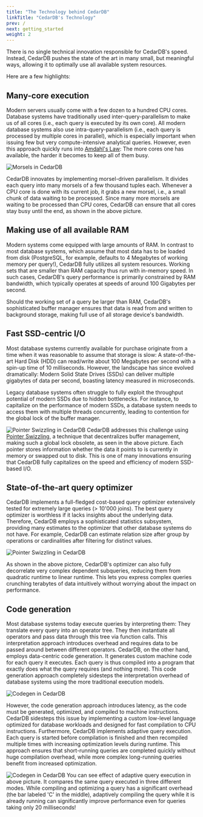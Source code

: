 ```yaml
---
title: "The Technology behind CedarDB"
linkTitle: "CedarDB's Technology"
prev: /
next: getting_started
weight: 2
---
```


There is no single technical innovation responsible for CedarDB's speed.
Instead, CedarDB pushes the state of the art in many small, but meaningful ways, allowing it to optimally use all available system resources.

Here are a few highlights:

## Many-core execution
Modern servers usually come with a few dozen to a hundred CPU cores. Database systems have traditionally used inter-query-parallelism to make us of all cores (i.e., each query is executed by its own core). All modern database systems also use intra-query-parallelism (i.e., each query is processed by multiple cores in parallel), which is especially important when issuing few but very compute-intensive analytical queries. However, even this approach quickly runs into [Amdahl's Law](https://en.wikipedia.org/wiki/Amdahl%27s_law): The more cores one has available, the harder it becomes to keep all of them busy.

 ![Morsels in CedarDB](/images/morsels.svg)


CedarDB innovates by implementing morsel-driven parallelism. It divides each query into many morsels of a few thousand tuples each. Whenever a CPU core is done with its current job, it grabs a new morsel, i.e., a small chunk of data waiting to be processed. Since many more morsels are waiting to be processed than CPU cores, CedarDB can ensure that all cores stay busy until the end, as shown in the above picture. 


## Making use of all available RAM
Modern systems come equipped with large amounts of RAM. In contrast to most database systems, which assume that most data has to be loaded from disk (PostgreSQL, for example, defaults to 4 Megabytes of working memory per query!), CedarDB fully utilizes all system resources. Working sets that are smaller than RAM capacity thus run with in-memory speed. In such cases, CedarDB's query performance is primarily constrained by RAM bandwidth, which typically operates at speeds of around 100 Gigabytes per second.

Should the working set of a query be larger than RAM, CedarDB's sophisticated buffer manager ensures that data is read from and written to background storage, making full use of all storage device's bandwidth.  


## Fast SSD-centric I/O
Most database systems currently available for purchase originate from a time when it was reasonable to assume that storage is slow: A state-of-the-art Hard Disk (HDD) can read/write about 100 Megabytes per second with a spin-up time of 10 milliseconds. However, the landscape has since evolved dramatically: Modern Solid State Drives (SSDs) can deliver multiple gigabytes of data per second, boasting latency measured in microseconds.

Legacy database systems often struggle to fully exploit the throughput potential of modern SSDs due to hidden bottlenecks. For instance, to capitalize on the performance of modern SSDs, a database system needs to access them with multiple threads concurrently, leading to contention for the global lock of the buffer manager.

 ![Pointer Swizzling in CedarDB](/images/pointer_swizzling.svg)
CedarDB addresses this challenge using [Pointer Swizzling](https://en.wikipedia.org/wiki/Pointer_swizzling), a technique that decentralizes buffer management, making such a global lock obsolete, as seen in the above picture. Each pointer stores information whether the data it points to is currently in memory or swapped out to disk.
This is one of many innovations ensuring that CedarDB fully capitalizes on the speed and efficiency of modern SSD-based I/O.


## State-of-the-art query optimizer
CedarDB implements a full-fledged cost-based query optimizer extensively tested for extremely large queries (> 10'000 joins). The best query optimizer is worthless if it lacks insights about the underlying data. Therefore, CedarDB employs a sophisticated statistics subsystem, providing many estimates to the optimizer that other database systems do not have. For example, CedarDB can estimate relation size after group by operations or cardinalities after filtering for distinct values.

 ![Pointer Swizzling in CedarDB](/images/unnesting.svg)

As shown in the above pictore, CedarDB's optimizer can also fully decorrelate very complex dependent subqueries, reducing them from quadratic runtime to linear runtime. This lets you express complex queries crunching terabytes of data intuitively without worrying about the impact on performance.

## Code generation
Most database systems today execute queries by interpreting them: 
They translate every query into an operator tree. They then instantiate all operators and pass data through this tree via function calls. 
This interpretation approach introduces overhead and requires data to be passed around between different operators. 
CedarDB, on the other hand, employs data-centric code generation. It generates custom machine code for each query it executes. 
Each query is thus compiled into a program that exactly does what the query requires (and nothing more).
This code generation approach completely sidesteps the interpretation overhead of database systems using the more traditional execution models.

 ![Codegen in CedarDB](/images/tightloops.svg)


However, the code generation approach introduces latency, as the code must be generated, optimized, and compiled to machine instructions. CedarDB sidesteps this issue by implementing a custom low-level language optimized for database workloads and designed for fast compilation to CPU instructions.
Furthermore, CedarDB implements adaptive query execution. Each query is started before compilation is finished and then recompiled multiple times with increasing optimization levels during runtime. 
This approach ensures that short-running queries are completed quickly without huge compilation overhead, while more complex long-running queries benefit from increased optimization.

 ![Codegen in CedarDB](/images/tpchprofiles.svg)
You can see effect of adaptive query execution in above picture. It compares the same query executed in three different modes. While compiling and optimizing a query has a significant overhead (the bar labeled 'C' in the middle), adaptively compiling the query while it is already running can significantly improve performance even for queries taking only 20 milliseconds!